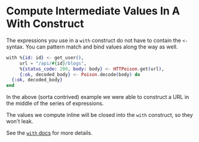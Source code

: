 # Compute Intermediate Values In A With Construct

The expressions you use in a `with` construct do not have to contain the
`<-` syntax. You can pattern match and bind values along the way as well.

```elixir
with %{id: id} <- get_user(),
     url = "/api/#{id}/blogs",
     %{status_code: 200, body: body} <- HTTPoison.get(url),
     {:ok, decoded_body} <- Poison.decode(body) do
  {:ok, decoded_body}
end
```

In the above (sorta contrived) example we were able to construct a URL in
the middle of the series of expressions.

The values we compute inline will be closed into the `with` construct, so
they won't leak.

See the [`with`
docs](https://hexdocs.pm/elixir/Kernel.SpecialForms.html#with/1) for more
details.
